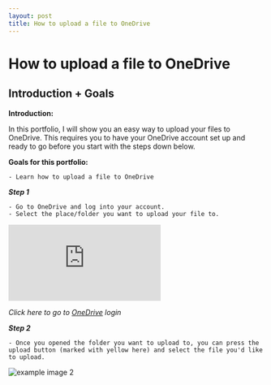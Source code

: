 ```yaml
---
layout: post
title: How to upload a file to OneDrive
---
```



# How to upload a file to OneDrive


## Introduction + Goals

**Introduction:**

In this portfolio, I will show you an easy way to upload your files to OneDrive. This requires you to have your OneDrive account set up and ready to go before you start with the steps down below.

**Goals for this portfolio:**

    - Learn how to upload a file to OneDrive
    

***Step 1***

    - Go to OneDrive and log into your account.
    - Select the place/folder you want to upload your file to.
    
![example image 1](https://portfolio.bbbaden.ch/artefact/file/download.php?file=68096&view=20387&embedded=1&text=118776)
    
*Click here to go to [OneDrive](https://onedrive.live.com/about/de-de/signin/) login*


***Step 2***

    - Once you opened the folder you want to upload to, you can press the upload button (marked with yellow here) and select the file you'd like to upload.
    
![example image 2](open_file.png)


